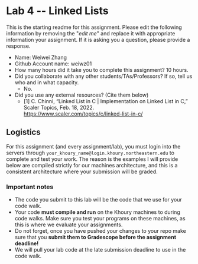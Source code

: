 # Lab 4 -- Linked Lists

This is the starting readme for this assignment.  Please edit the following information by removing the "*edit me*" and replace it with appropriate information your assignment. If it is asking you a question, please provide a response.

- Name: Weiwei Zhang
- Github Account name: weiwz01
- How many hours did it take you to complete this assignment? 10 hours.
- Did you collaborate with any other students/TAs/Professors? If so, tell us who and in what capacity.
  - No.
- Did you use any external resources? (Cite them below)
  - [1] C. Chinni, “Linked List in C | Implementation on Linked List in C,” Scaler Topics, Feb. 18, 2022. https://www.scaler.com/topics/c/linked-list-in-c/

## Logistics

For this assignment (and every assignment/lab), you must login into the servers through `your_khoury_name@login.khoury.northeastern.edu` to complete and test your work. The reason is the examples I will provide below are compiled strictly for our machines architecture, and this is a consistent architecture where your submission will be graded.

### Important notes

* The code you submit to this lab will be the code that we use for your code walk. 
* Your code **must compile and run** on the Khoury machines to during code walks. Make sure you test your programs on these machines, as this is where we evaluate your assignments.
* Do not forget, once you have pushed your changes to your repo make sure that you **submit them to Gradescope before the assignment deadline!** 
* We will pull your lab code at the late submission deadline to use in the code walk.
